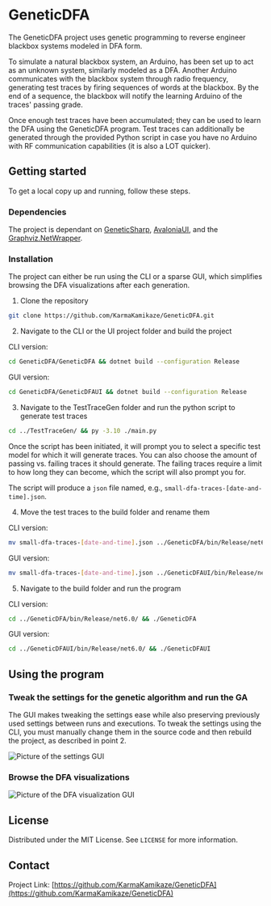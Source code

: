 # GeneticDFA

The GeneticDFA project uses genetic programming to reverse engineer blackbox systems modeled in DFA form.

To simulate a
natural blackbox system, an Arduino, has been set up to act as an unknown system, similarly modeled as a DFA. Another
Arduino communicates with the blackbox system through radio frequency, generating test traces by firing sequences of
words at the blackbox. By the end of a sequence, the blackbox will notify the learning Arduino of the traces' passing
grade.

Once enough test traces have been accumulated; they can be used to learn the DFA using the GeneticDFA program.
Test traces can additionally be generated through the provided Python script in case you have no Arduino with RF
communication capabilities (it is also a LOT quicker).

<!-- GETTING STARTED -->
## Getting started

To get a local copy up and running, follow these steps.

<!-- DEPENDENCIES -->
### Dependencies

The project is dependant on [GeneticSharp](https://github.com/giacomelli/GeneticSharp), 
[AvaloniaUI](https://github.com/AvaloniaUI/Avalonia), and 
the [Graphviz.NetWrapper](https://github.com/Rubjerg/Graphviz.NetWrapper).

### Installation

The project can either be run using the CLI or a sparse GUI, which simplifies browsing the DFA visualizations after each 
generation.

1. Clone the repository
```sh
git clone https://github.com/KarmaKamikaze/GeneticDFA.git
```

2. Navigate to the CLI or the UI project folder and build the project

CLI version:
```sh
cd GeneticDFA/GeneticDFA && dotnet build --configuration Release
```

GUI version:
```sh
cd GeneticDFA/GeneticDFAUI && dotnet build --configuration Release
```

3. Navigate to the TestTraceGen folder and run the python script to generate test traces
```sh
cd ../TestTraceGen/ && py -3.10 ./main.py
```
Once the script has been initiated, it will prompt you to select a specific test model for which it will generate 
traces.
You can also choose the amount of passing vs. failing traces it should generate. The failing traces require a limit
to how long they can become, which the script will also prompt you for.

The script will produce a `json` file named, e.g., `small-dfa-traces-[date-and-time].json`.

4. Move the test traces to the build folder and rename them

CLI version:
```sh
mv small-dfa-traces-[date-and-time].json ../GeneticDFA/bin/Release/net6.0/traces.json
```

GUI version:
```sh
mv small-dfa-traces-[date-and-time].json ../GeneticDFAUI/bin/Release/net6.0/traces.json
```

5. Navigate to the build folder and run the program

CLI version:
```sh
cd ../GeneticDFA/bin/Release/net6.0/ && ./GeneticDFA
```

GUI version:
```sh
cd ../GeneticDFAUI/bin/Release/net6.0/ && ./GeneticDFAUI
```

## Using the program

### Tweak the settings for the genetic algorithm and run the GA

The GUI makes tweaking the settings ease while also preserving previously used settings between runs and executions.
To tweak the settings using the CLI, you must manually change them in the source code and then rebuild the project, as 
described in point 2.

![Picture of the settings GUI](https://github.com/KarmaKamikaze/GeneticDFA/blob/master/.github/images/GeneticDFAUI-1.png)

### Browse the DFA visualizations

![Picture of the DFA visualization GUI](https://github.com/KarmaKamikaze/GeneticDFA/blob/master/.github/images/GeneticDFAUI-2.png)

<!-- LICENSE -->
## License

Distributed under the MIT License. See `LICENSE` for more information.

<!-- CONTACT --> 
## Contact

Project Link: [https://github.com/KarmaKamikaze/GeneticDFA](https://github.com/KarmaKamikaze/GeneticDFA)
